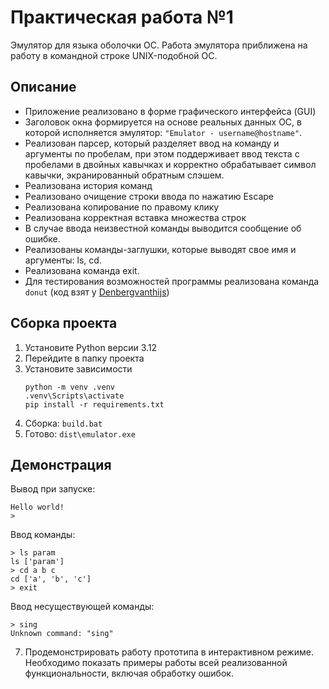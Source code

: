 # Практическая работа №1

Эмулятор для языка оболочки ОС. Работа эмулятора приближена на работу в командной строке UNIX-подобной ОС.

## Описание
* Приложение реализовано в форме графического интерфейса (GUI)
* Заголовок окна формируется на основе реальных данных ОС, в
которой исполняется эмулятор: `"Emulator - username@hostname"`.
* Реализован парсер, который разделяет ввод на команду и аргументы по пробелам, при этом поддерживает ввод текста с пробелами в двойных кавычках и корректно обрабатывает символ кавычки, экранированный обратным слэшем.
* Реализована история команд
* Реализовано очищение строки ввода по нажатию Escape
* Реализована копирование по правому клику
* Реализована корректная вставка множества строк
* В случае ввода неизвестной команды выводится сообщение об ошибке.
* Реализованы команды-заглушки, которые выводят свое имя и аргументы: ls,
cd.
* Реализована команда exit.
* Для тестирования возможностей программы реализована команда `donut` (код взят у [Denbergvanthijs](https://gist.github.com/Denbergvanthijs/7f6936ca90a683d37216fd80f5750e9c))


## Сборка проекта
1. Установите Python версии 3.12
2. Перейдите в папку проекта
3. Установите зависимости
    ```
    python -m venv .venv
    .venv\Scripts\activate
    pip install -r requirements.txt
    ```
4. Сборка: `build.bat`
5. Готово: `dist\emulator.exe`


## Демонстрация

Вывод при запуске:
```
Hello world!
>
```

Ввод команды:
```
> ls param
ls ['param']
> cd a b c
cd ['a', 'b', 'c']
> exit
```

Ввод несуществующей команды:
```
> sing
Unknown command: "sing"
```

7. Продемонстрировать работу прототипа в интерактивном режиме.
Необходимо показать примеры работы всей реализованной
функциональности, включая обработку ошибок.
